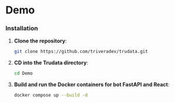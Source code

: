 # Demo

### Installation

1. **Clone the repository**:

   ```bash
   git clone https://github.com/triveradev/trudata.git
   ```

2. **CD into the Trudata directory**:

   ```bash
   cd Demo
   ```


3. **Build and run the Docker containers for bot FastAPI and React**:

   ```bash
   docker compose up --build -d
   ```
